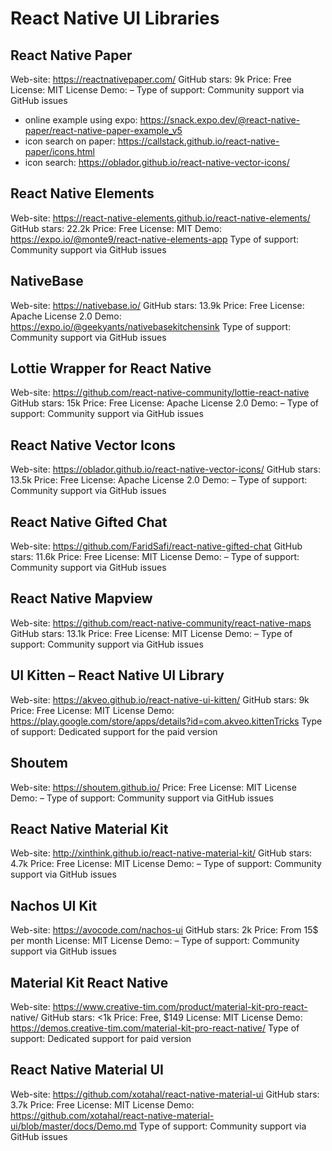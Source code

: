 # React Native UI Libraries

## React Native Paper
Web-site: https://reactnativepaper.com/
GitHub stars: 9k
Price: Free
License: MIT License
Demo: –
Type of support: Community support via GitHub issues

- online example using expo: https://snack.expo.dev/@react-native-paper/react-native-paper-example_v5
- icon search on paper: https://callstack.github.io/react-native-paper/icons.html
- icon search: https://oblador.github.io/react-native-vector-icons/


## React Native Elements
Web-site: https://react-native-elements.github.io/react-native-elements/
GitHub stars: 22.2k
Price: Free
License: MIT
Demo: https://expo.io/@monte9/react-native-elements-app
Type of support: Community support via GitHub issues

## NativeBase
Web-site: https://nativebase.io/
GitHub stars: 13.9k
Price: Free
License: Apache License 2.0
Demo: https://expo.io/@geekyants/nativebasekitchensink
Type of support: Community support via GitHub issues

## Lottie Wrapper for React Native
Web-site: https://github.com/react-native-community/lottie-react-native
GitHub stars: 15k
Price: Free
License: Apache License 2.0
Demo: –
Type of support: Community support via GitHub issues

## React Native Vector Icons
Web-site: https://oblador.github.io/react-native-vector-icons/
GitHub stars: 13.5k
Price: Free
License: Apache License 2.0
Demo: –
Type of support: Community support via GitHub issues

## React Native Gifted Chat
Web-site: https://github.com/FaridSafi/react-native-gifted-chat
GitHub stars: 11.6k
Price: Free
License: MIT License
Demo: –
Type of support: Community support via GitHub issues

## React Native Mapview
Web-site: https://github.com/react-native-community/react-native-maps
GitHub stars: 13.1k
Price: Free
License: MIT License
Demo: –
Type of support: Community support via GitHub issues

## UI Kitten – React Native UI Library 
Web-site: https://akveo.github.io/react-native-ui-kitten/
GitHub stars: 9k
Price: Free
License: MIT License
Demo: https://play.google.com/store/apps/details?id=com.akveo.kittenTricks
Type of support: Dedicated support for the paid version

## Shoutem
Web-site: https://shoutem.github.io/
Price: Free
License: MIT License
Demo: –
Type of support: Community support via GitHub issues

## React Native Material Kit
Web-site: http://xinthink.github.io/react-native-material-kit/
GitHub stars: 4.7k
Price: Free
License: MIT License
Demo: –
Type of support: Community support via GitHub issues

## Nachos UI Kit
Web-site: https://avocode.com/nachos-ui
GitHub stars: 2k
Price: From 15$ per month
License: MIT License
Demo: –
Type of support: Community support via GitHub issues

## Material Kit React Native
Web-site: https://www.creative-tim.com/product/material-kit-pro-react-
native/
GitHub stars: <1k
Price: Free, $149
License: MIT License
Demo: https://demos.creative-tim.com/material-kit-pro-react-native/
Type of support: Dedicated support for paid version

## React Native Material UI
Web-site: https://github.com/xotahal/react-native-material-ui
GitHub stars: 3.7k
Price: Free
License: MIT License
Demo: https://github.com/xotahal/react-native-material-ui/blob/master/docs/Demo.md
Type of support: Community support via GitHub issues

